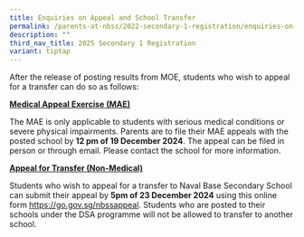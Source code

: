 ```yaml
---
title: Enquiries on Appeal and School Transfer
permalink: /parents-at-nbss/2022-secondary-1-registration/enquiries-on-appeal-and-school-transfer/
description: ""
third_nav_title: 2025 Secondary 1 Registration
variant: tiptap
---
```

<p>After the release of posting results from MOE, students who wish to appeal
for a transfer can do so as follows:</p>
<p><strong><u>Medical Appeal Exercise (MAE)</u></strong>
</p>
<p>The MAE is only applicable to students with serious medical conditions
or severe physical impairments. Parents are to file their MAE appeals with
the posted school by <strong>12 pm of 19 December 2024</strong>. The appeal
can be filed in person or through email. Please contact the school for
more information.</p>
<p><strong><u>Appeal for Transfer (Non-Medical)</u></strong>
</p>
<p>Students who wish to appeal for a transfer to Naval Base Secondary School
can submit their appeal by <strong>5pm of 23 December 2024</strong> using
this online form <a href="https://go.gov.sg/nbssappeal" rel="noopener noreferrer nofollow" target="_blank">https://go.gov.sg/nbssappeal</a>.
Students who are posted to their schools under the DSA programme will not
be allowed to transfer to another school.</p>
<p></p>